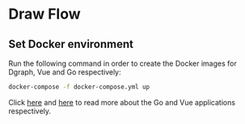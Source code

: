 # Draw Flow

## Set Docker environment

Run the following command in order to create the Docker images for Dgraph, Vue and Go respectively:


```sh
docker-compose -f docker-compose.yml up
```

Click [here](https://github.com/amasrie/draw_flow/tree/master/go) and [here](https://github.com/amasrie/draw_flow/tree/master/vue) to read more about the Go and Vue applications respectively.
